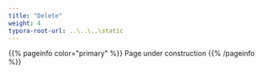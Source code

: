 ```yaml
---
title: "Delete"
weight: 4
typora-root-url: ..\..\..\static
---
```


{{% pageinfo color="primary" %}}
Page under construction
{{% /pageinfo %}}
